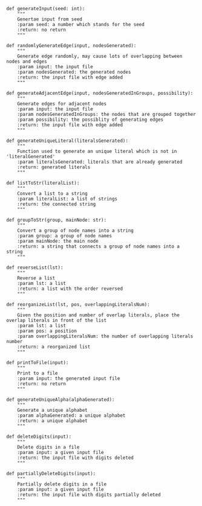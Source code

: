     def generateInput(seed: int):
        """
        Genertae input from seed
        :param seed: a number which stands for the seed
        :return: no return
        """

    def randomlyGenerateEdge(input, nodesGenerated):
        """
        Generate edge randomly, may cause lots of overlapping between nodes and edges
        :param input: the input file
        :param nodesGenerated: the generated nodes
        :return: the input file with edge added
        """

    def generateAdjacentEdge(input, nodesGeneratedInGroups, possibility):
        """
        Generate edges for adjacent nodes
        :param input: the input file
        :param nodesGeneratedInGroups: the nodes that are grouped together
        :param possibility: the possiblity of generating edges
        :return: the input file with edge added
        """

    def generateUniqueLiteral(literalsGenerated):
        """
        Function used to generate an unique literal which is not in 'literalGenerated'
        :param literalsGenerated: literals that are already generated
        :return: generated literals
        """

    def listToStr(literalList):
        """
        Convert a list to a string
        :param literalList: a list of strings
        :return: the connected string
        """

    def groupToStr(group, mainNode: str):
        """
        Convert a group of node names into a string
        :param group: a group of node names
        :param mainNode: the main node
        :return: a string that connects a group of node names into a string
        """

    def reverseList(lst):
        """
        Reverse a list
        :param lst: a list
        :return: a list with the order reversed
        """

    def reorganizeList(lst, pos, overlappingLiteralsNum):
        """
        Given the position and number of overlap literals, place the overlap literals in front of the list
        :param lst: a list
        :param pos: a position
        :param overlappingLiteralsNum: the number of overlapping literals number
        :return: a reorganized list
        """

    def printToFile(input):
        """
        Print to a file
        :param input: the generated input file
        :return: no return
        """

    def generateUniqueAlpha(alphaGenerated):
        """
        Generate a unique alphabet
        :param alphaGenerated: a unique alphabet
        :return: a unique alphabet
        """

    def deleteDigits(input):
        """
        Delete digits in a file
        :param input: a given input file
        :return: the input file with digits deleted
        """

    def partiallyDeleteDigits(input):
        """
        Partially delete digits in a file
        :param input: a given input file
        :return: the input file with digits partially deleted
        """